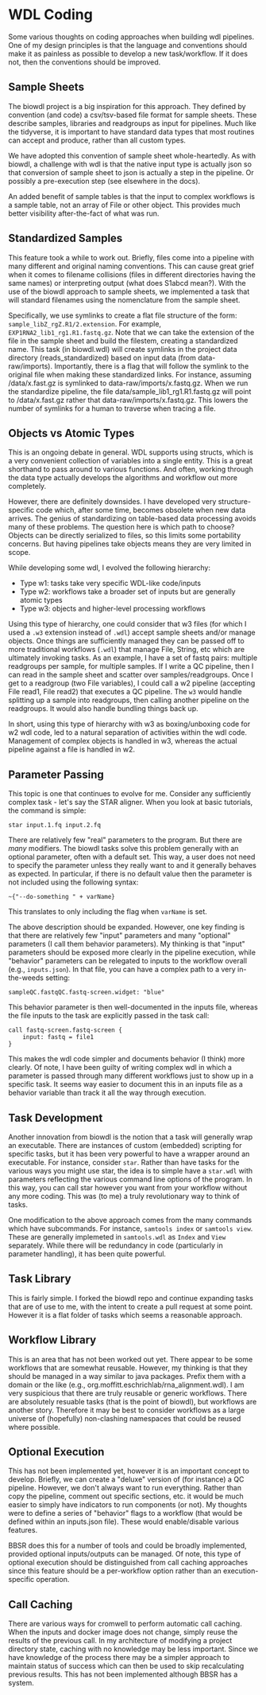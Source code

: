 # WDL Coding

Some various thoughts on coding approaches when building wdl pipelines. One of my design principles is that the language and conventions should make it as painless as possible to develop a new task/workflow. If it does not, then the conventions should be improved.

## Sample Sheets
The biowdl project is a big inspiration for this approach. They defined by convention (and code) a csv/tsv-based file format for sample sheets. These describe samples, libraries and readgroups as input for pipelines. Much like the tidyverse, it is important to have standard data types that most routines can accept and produce, rather than all custom types.

We have adopted this convention of sample sheet whole-heartedly. As with biowdl, a challenge with wdl is that the native input type is actually json so that conversion of sample sheet to json is actually a step in the pipeline. Or possibly a pre-execution step (see elsewhere in the docs). 

An added benefit of sample tables is that the input to complex workflows is a sample table, not an array of File or other object. This provides much better visibility after-the-fact of what was run. 

## Standardized Samples
This feature took a while to work out. Briefly, files come into a pipeline with many different and original naming conventions. This can cause great grief when it comes to filename collisions (files in different directories having the same names) or interpreting output (what does S1abcd mean?). With the use of the biowdl approach to sample sheets, we implemented a task that will standard filenames using the nomenclature from the sample sheet.

Specifically, we use symlinks to create a flat file structure of the form: `sample_libZ_rgZ.R1/2.extension`. For example, `EXP1RNA2_lib1_rg1.R1.fastq.gz`. Note that we can take the extension of the file in the sample sheet and build the filestem, creating a standardized name. This task (in biowdl.wdl) will create symlinks in the project data directory (reads_standardized) based on input data (from data-raw/imports). Importantly, there is a flag that will follow the symlink to the original file when making these standardized links. For instance, assuming /data/x.fast.gz is symlinked to data-raw/imports/x.fastq.gz. When we run the standardize pipeline, the file data/sample_lib1_rg1.R1.fastq.gz will point to /data/x.fast.gz rather that data-raw/imports/x.fastq.gz. This lowers the number of symlinks for a human to traverse when tracing a file.


## Objects vs Atomic Types
This is an ongoing debate in general. WDL supports using structs, which is a very convenient collection of variables into a single entity. This is a great shorthand to pass around to various functions. And often, working through the data type actually develops the algorithms and workflow out more completely.

However, there are definitely downsides. I have developed very structure-specific code which, after some time, becomes obsolete when new data arrives. The genius of standardizing on table-based data processing avoids many of these problems. The question here is which path to choose? Objects can be directly serialized to files, so this limits some portability concerns. But having pipelines take objects means they are very limited in scope.

While developing some wdl, I evolved the following hierarchy:
- Type w1: tasks take very specific WDL-like code/inputs
- Type w2: workflows take a broader set of inputs but are generally atomic types
- Type w3: objects and higher-level processing workflows

Using this type of hierarchy, one could consider that w3 files (for which I used a `.w3` extension instead of `.wdl`) accept sample sheets and/or manage objects. Once things are sufficiently managed they can be passed off to more traditional workflows (`.wdl`) that manage File, String, etc which are ultimately invoking tasks. As an example, I have a set of fastq pairs: multiple readgroups per sample, for multiple samples. If I write a QC pipeline, then I can read in the sample sheet and scatter over samples/readgroups. Once I get to a readgroup (two File variables), I could call a w2 pipeline (accepting File read1, File read2) that executes a QC pipeline. The `w3` would handle splitting up a sample into readgroups, then calling another pipeline on the readgroups. It would also handle bundling things back up. 

In short, using this type of hierarchy with w3 as boxing/unboxing code for w2 wdl code, led to a natural separation of activities within the wdl code. Management of complex objects is handled in w3, whereas the actual pipeline against a file is handled in w2.

## Parameter Passing
This topic is one that continues to evolve for me. Consider any sufficiently complex task - let's say the STAR aligner. When you look at basic tutorials, the command is simple:
```
star input.1.fq input.2.fq
```
There are relatively few "real" parameters to the program. But there are *many* modifiers. The biowdl tasks solve this problem generally with an optional parameter, often with a default set. This way, a user does not need to specify the parameter unless they really want to and it generally behaves as expected. In particular, if there is no default value then the parameter is not included using the following syntax:
```
~{"--do-something " + varName}
```
This translates to only including the flag when `varName` is set. 

The above description should be expanded. However, one key finding is that there are relatively few "input" parameters and many "optional" parameters (I call them behavior parameters). My thinking is that "input" parameters should be exposed more clearly in the pipeline execution, while "behavior" parameters can be relegated to inputs to the workflow overall (e.g., `inputs.json`). In that file, you can have a complex path to a very in-the-weeds setting:
```
sampleQC.fastqQC.fastq-screen.widget: "blue"
```

This behavior parameter is then well-documented in the inputs file, whereas the file inputs to the task are explicitly passed in the task call:
```
call fastq-screen.fastq-screen {
    input: fastq = file1
}
```
This makes the wdl code simpler and documents behavior (I think) more clearly. Of note, I have been guilty of writing complex wdl in which a parameter is passed through many different workflows just to show up in a specific task. It seems way easier to document this in an inputs file as a behavior variable than track it all the way through execution.

## Task Development

Another innovation from biowdl is the notion that a task will generally wrap an executable. There are instances of custom (embedded) scripting for specific tasks, but it has been very powerful to have a wrapper around an executable. For instance, consider `star`. Rather than have tasks for the various ways you might use star, the idea is to simple have a `star.wdl` with parameters reflecting the various command line options of the program. In this way, you can call star however you want from your workflow without any more coding. This was (to me) a truly revolutionary way to think of tasks.

One modification to the above approach comes from the many commands which have subcommands. For instance, `samtools index` or `samtools view`. These are generally implemeted in `samtools.wdl` as `Index` and `View` separately. While there will be redundancy in code (particularly in parameter handling), it has been quite powerful.

## Task Library
This is fairly simple. I forked the biowdl repo and continue expanding tasks that are of use to me, with the intent to create a pull request at some point. However it is a flat folder of tasks which seems a reasonable approach.

## Workflow Library
This is an area that has not been worked out yet. There appear to be some workflows that are somewhat reusable. However, my thinking is that they should be managed in a way similar to java packages. Prefix them with a domain or the like (e.g., org.moffitt.eschrichlab/rna_alignment.wdl). I am very suspicious that there are truly reusable or generic workflows. There are absolutely resuable tasks (that is the point of biowdl), but workflows are another story. Therefore it may be best to consider workflows as a large universe of (hopefully) non-clashing namespaces that could be reused where possible.

## Optional Execution
This has not been implemented yet, however it is an important concept to develop. Briefly, we can create a "deluxe" version of (for instance) a QC pipeline. However, we don't always want to run everything. Rather than copy the pipeline, comment out specific sections, etc. it would be much easier to simply have indicators to run components (or not). My thoughts were to define a series of "behavior" flags to a workflow (that would be defined within an inputs.json file). These would enable/disable various features. 

BBSR does this for a number of tools and could be broadly implemented, provided optional inputs/outputs can be managed. Of note, this type of optional execution should be distinguished from call caching approaches since this feature should be a per-workflow option rather than an execution-specific operation.

## Call Caching
There are various ways for cromwell to perform automatic call caching. When the inputs and docker image does not change, simply reuse the results of the previous call. In my architecture of modifying a project directory state, caching with no knowledge may be less important. Since we have knowledge of the process there may be a simpler approach to maintain status of success which can then be used to skip recalculating previous results. This has not been implemented although BBSR has a system.
